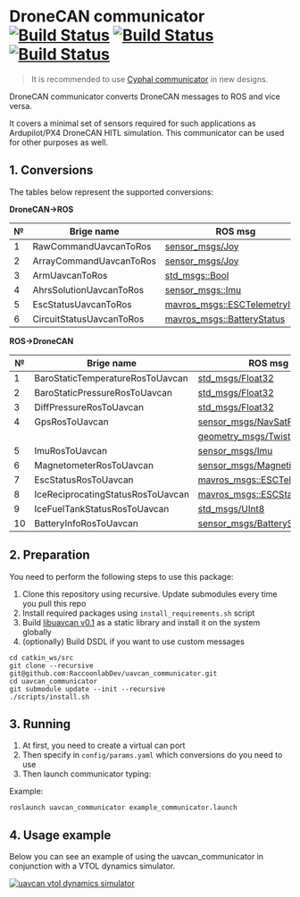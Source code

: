 # DroneCAN communicator [![Build Status](https://build.ros.org/job/Ndev__uavcan_communicator__ubuntu_focal_amd64/badge/icon)](https://build.ros.org/job/Ndev__uavcan_communicator__ubuntu_focal_amd64/) [![Build Status](https://build.ros.org/job/Ndev_db__uavcan_communicator__debian_buster_amd64/badge/icon)](https://build.ros.org/job/Ndev_db__uavcan_communicator__debian_buster_amd64/) [![Build Status](https://build.ros.org/job/Mdev__uavcan_communicator__ubuntu_bionic_amd64/badge/icon)](https://build.ros.org/job/Mdev__uavcan_communicator__ubuntu_bionic_amd64/)

> It is recommended to use [Cyphal communicator](https://github.com/RaccoonlabDev/cyphal_communicator) in new designs.

DroneCAN communicator converts DroneCAN messages to ROS and vice versa.

It covers a minimal set of sensors required for such applications as Ardupilot/PX4 DroneCAN HITL simulation. This communicator can be used for other purposes as well.

## 1. Conversions

The tables below represent the supported conversions:

**DroneCAN->ROS**

| № | Brige name |ROS msg                               | DroneCAN msg                                     |
| - | ---------- | ------------------------------------ |----------------------------------------------- |
| 1 | RawCommandUavcanToRos | [sensor_msgs/Joy](https://docs.ros.org/en/api/sensor_msgs/html/msg/Joy.html)                       | [esc::RawCommand](https://legacy.uavcan.org/Specification/7._List_of_standard_data_types/#rawcommand)             |
| 2 | ArrayCommandUavcanToRos | [sensor_msgs/Joy](https://docs.ros.org/en/api/sensor_msgs/html/msg/Joy.html)                       | [actuator::ArrayCommand](https://dronecan.github.io/Specification/7._List_of_standard_data_types/#arraycommand)             |
| 3 | ArmUavcanToRos         | [std_msgs::Bool](http://docs.ros.org/en/noetic/api/std_msgs/html/msg/Bool.html)             | [safety::ArmingStatus](https://dronecan.github.io/Specification/7._List_of_standard_data_types/#armingstatus) |
| 4 | AhrsSolutionUavcanToRos | [sensor_msgs::Imu](http://docs.ros.org/en/melodic/api/sensor_msgs/html/msg/Imu.html)             | [ahrs::AhrsSolution](https://legacy.uavcan.org/Specification/7._List_of_standard_data_types/#solution) |
| 5 | EscStatusUavcanToRos | [mavros_msgs::ESCTelemetryItem](http://docs.ros.org/en/api/mavros_msgs/html/msg/ESCTelemetryItem.html) | [esc::Status](https://legacy.uavcan.org/Specification/7._List_of_standard_data_types/#status-2) |
| 6 | CircuitStatusUavcanToRos | [mavros_msgs::BatteryStatus](http://docs.ros.org/en/api/mavros_msgs/html/msg/BatteryStatus.html) | [power::CircuitStatus](https://legacy.uavcan.org/Specification/7._List_of_standard_data_types/#circuitstatus) |

**ROS->DroneCAN**

| № | Brige name | ROS msg                               | DroneCAN msg                                     |
| - | ---------- | ------------------------------------- |----------------------------------------------- |
| 1 | BaroStaticTemperatureRosToUavcan | [std_msgs/Float32](http://docs.ros.org/en/melodic/api/std_msgs/html/msg/Float32.html) | [air_data::StaticTemperature](https://dronecan.github.io/Specification/7._List_of_standard_data_types/#statictemperature) |
| 2 | BaroStaticPressureRosToUavcan | [std_msgs/Float32](http://docs.ros.org/en/melodic/api/std_msgs/html/msg/Float32.html) | [air_data::StaticPressure](https://legacy.uavcan.org/Specification/7._List_of_standard_data_types/#staticpressure)    |
| 3 | DiffPressureRosToUavcan | [std_msgs/Float32](http://docs.ros.org/en/melodic/api/std_msgs/html/msg/Float32.html) | [air_data::RawAirData](https://legacy.uavcan.org/Specification/7._List_of_standard_data_types/#rawairdata)        |
| 4 | GpsRosToUavcan | [sensor_msgs/NavSatFix](https://docs.ros.org/en/api/sensor_msgs/html/msg/NavSatFix.html) | [gnss::Fix2](https://dronecan.github.io/Specification/7._List_of_standard_data_types/#fix2)                   |
| | | [geometry_msgs/Twist](http://docs.ros.org/en/noetic/api/geometry_msgs/html/msg/Twist.html) | [gnss::Fix2](https://dronecan.github.io/Specification/7._List_of_standard_data_types/#fix2)                   |
| 5 | ImuRosToUavcan | [sensor_msgs/Imu](http://docs.ros.org/en/melodic/api/sensor_msgs/html/msg/Imu.html)                       | [ahrs::RawIMU](https://legacy.uavcan.org/Specification/7._List_of_standard_data_types/#rawimu)                |
| 6 | MagnetometerRosToUavcan | [sensor_msgs/MagneticField](http://docs.ros.org/en/melodic/api/sensor_msgs/html/msg/MagneticField.html)             | [ahrs::MagneticFieldStrength](https://legacy.uavcan.org/Specification/7._List_of_standard_data_types/#magneticfieldstrength) |
| 7 | EscStatusRosToUavcan | [mavros_msgs::ESCTelemetryItem](http://docs.ros.org/en/api/mavros_msgs/html/msg/ESCTelemetryItem.html) | [esc::Status](https://legacy.uavcan.org/Specification/7._List_of_standard_data_types/#status-2) |
| 8 | IceReciprocatingStatusRosToUavcan | [mavros_msgs::ESCStatusItem](http://docs.ros.org/en/api/mavros_msgs/html/msg/ESCStatusItem.html) | [ice::reciprocating::Status](https://legacy.uavcan.org/Specification/7._List_of_standard_data_types/#status-4) |
| 9 | IceFuelTankStatusRosToUavcan | [std_msgs/UInt8](http://docs.ros.org/en/melodic/api/std_msgs/html/msg/UInt8.html) | [ice::FuelTankStatus](https://legacy.uavcan.org/Specification/7._List_of_standard_data_types/#fueltankstatus) |
| 10 | BatteryInfoRosToUavcan | [sensor_msgs/BatteryState](http://docs.ros.org/en/melodic/api/sensor_msgs/html/msg/BatteryState.html)             | [power::BatteryInfo](https://legacy.uavcan.org/Specification/7._List_of_standard_data_types/#batteryinfo) |

## 2. Preparation

You need to perform the following steps to use this package:

1. Clone this repository using recursive. Update submodules every time you pull this repo
2. Install required packages using `install_requirements.sh` script
3. Build [libuavcan v0.1](https://github.com/UAVCAN/libuavcan/tree/legacy-v0#using-in-a-gnulinux-application) as a static library and install it on the system globally
4. (optionally) Build DSDL if you want to use custom messages

```
cd catkin_ws/src
git clone --recursive git@github.com:RaccoonlabDev/uavcan_communicator.git
cd uavcan_communicator
git submodule update --init --recursive
./scripts/install.sh
```

## 3. Running

1. At first, you need to create a virtual can port
2. Then specify in `config/params.yaml` which conversions do you need to use
3. Then launch communicator typing:

Example:
```
roslaunch uavcan_communicator example_communicator.launch
```

## 4. Usage example

Below you can see an example of using the uavcan_communicator in conjunction with a VTOL dynamics simulator.

[![uavcan vtol dynamics simulator](https://img.youtube.com/vi/JmElAwgAoSc/0.jpg)](https://youtu.be/JmElAwgAoSc)
